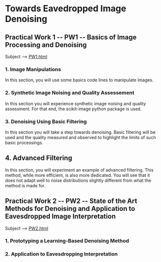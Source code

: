 # Towards Eavedropped Image Denoising

## Practical Work 1 -- PW1 -- Basics of Image Processing and Denoising

Subject --> [PW1.html](./PW1.html) 

### 1. Image Manipulations
In this section, you will use some basics code lines to manipulate images.

### 2. Synthetic Image Noising and Quality Assessement
In this section you will experience synthetic image noising and quality assessment. For that end, the scikit-image python package is used.

### 3. Denoising Using Basic Filtering
In this section you will take a step towards denoising. Basic filtering will be used and the quality measured and observed to highlight the limits of such basic processings. 

## 4. Advanced Filtering
In this section, you will experiment an example of advanced filtering. This method, while more efficient, is also more dedicated. You will see that it does not adapt well to noise distributions slightly different from what the method is made for. 

## Practical Work 2 -- PW2 -- State of the Art Methods for Denoising and Application to Eavesdropped Image Interpretation
Subject --> [PW2.html](./PW2.html) 

### 1. Prototyping a Learning-Based Denoising Method

### 2. Application to Eavesdropping Interpretation
